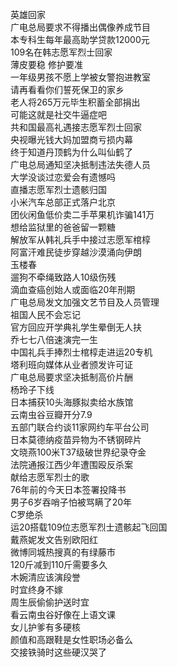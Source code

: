 英雄回家  
广电总局要求不得播出偶像养成节目  
本专科生每年最高助学贷款12000元  
109名在韩志愿军烈士回家  
薄皮要稳 修护要准  
一年级男孩不愿上学被女警抱进教室  
请再看看你们誓死保卫的家乡  
老人将265万元毕生积蓄全部捐出  
可能这就是社交牛逼症吧  
共和国最高礼遇接志愿军烈士回家  
央视曝光钱大妈加盟商亏损内幕  
终于知道丹顶鹤为什么叫仙鹤了  
广电总局通知坚决抵制违法失德人员  
大学没谈过恋爱会有遗憾吗  
直播志愿军烈士遗骸归国  
小米汽车总部正式落户北京  
团伙闲鱼低价卖二手苹果机诈骗141万  
想给监狱里的爸爸留一颗糖  
解放军从韩礼兵手中接过志愿军棺椁  
阿富汗难民徒步穿越沙漠涌向伊朗  
玉楼春  
遛狗不牵绳致路人10级伤残  
滴血查癌创始人或面临20年刑期  
广电总局发文加强文艺节目及人员管理  
祖国人民不会忘记  
官方回应开学典礼学生晕倒无人扶  
乔七七八倍速演完一生  
中国礼兵手捧烈士棺椁走进运20专机  
塔利班向媒体从业者颁发许可证  
广电总局要求坚决抵制高价片酬  
杨玲子下线  
日本捕获10头海豚拟卖给水族馆  
云南虫谷豆瓣开分7.9  
五部门联合约谈11家网约车平台公司  
日本莫德纳疫苗异物为不锈钢碎片  
文晓燕100米T37级破世界纪录夺金  
法院通报江西少年遭围殴反杀案  
献给志愿军烈士的歌  
76年前的今天日本签署投降书  
男子6岁吞哨子怕被骂瞒了20年  
C罗绝杀  
运20搭载109位志愿军烈士遗骸起飞回国  
戴燕妮发文告别欧阳红  
微博同城热搜真的有绿藤市  
120斤减到110斤需要多久  
木婉清应该演段誉  
时宜终身不嫁  
周生辰偷偷护送时宜  
看云南虫谷好像在上语文课  
女儿护爹有多硬核  
颜值和高跟鞋是女性职场必备么  
交接铁骑时这些硬汉哭了  

